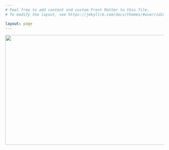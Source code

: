 ```yaml
---
# Feel free to add content and custom Front Matter to this file.
# To modify the layout, see https://jekyllrb.com/docs/themes/#overriding-theme-defaults

layout: page
---
```

<div style="text-align: center"><img src="./Gate_rory_mercury.jpg" height="350" width="700"/></div>